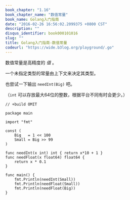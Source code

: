 ```yaml
---
book_chapter: "1.16"
book_chapter_name: "数值常量"
book_name: Golang入门指南
date: "2016-02-26 16:56:02.2099375 +0800 CST"
description: ""
disqus_identifier: book000101016
slug: ""
title: Golang入门指南-数值常量
codeurl: "https://wide.b3log.org/playground/.go"
---
```





数值常量是高精度的 _值_ 。

一个未指定类型的常量由上下文来决定其类型。

也尝试一下输出 `needInt(Big)` 吧。

（`int` 可以存放最大64位的整数，根据平台不同有时会更少。）

```
// +build OMIT

package main

import "fmt"

const (
	Big   = 1 << 100
	Small = Big >> 99
)

func needInt(x int) int { return x*10 + 1 }
func needFloat(x float64) float64 {
	return x * 0.1
}

func main() {
	fmt.Println(needInt(Small))
	fmt.Println(needFloat(Small))
	fmt.Println(needFloat(Big))
}

```

